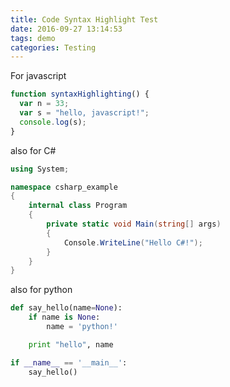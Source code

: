 ```yaml
---
title: Code Syntax Highlight Test
date: 2016-09-27 13:14:53
tags: demo
categories: Testing
---
```

For javascript

```javascript
function syntaxHighlighting() {
  var n = 33;
  var s = "hello, javascript!";
  console.log(s);
}
```

also for C#

```csharp
using System;

namespace csharp_example
{
    internal class Program
    {
        private static void Main(string[] args)
        {
            Console.WriteLine("Hello C#!");
        }
    }
}
```

also for python

```python
def say_hello(name=None):
    if name is None:
        name = 'python!'

    print "hello", name

if __name__ == '__main__':
    say_hello()
```
